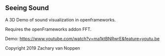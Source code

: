 ## Seeing Sound

A 3D Demo of sound visualization in openframeworks.

Requires the openFrameworks addon FFT.

Demo:
https://www.youtube.com/watch?v=ma1ktBNRwrE&feature=youtu.be

Copyright 2019 Zachary van Noppen
